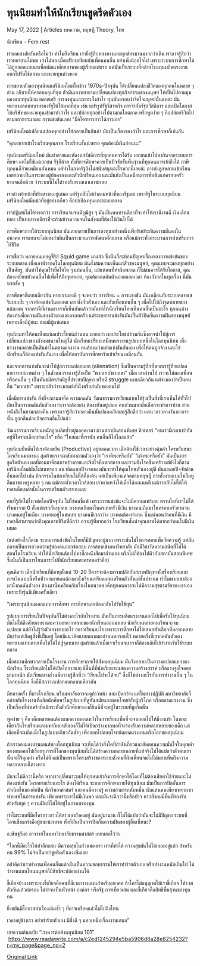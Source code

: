 # ทุนนิยมทำให้นักเรียนขูดรีดตัวเอง

May 17, 2022 | Articles บทความ, ทฤษฎี Theory, ไทย





นักเขียน – Fem rest

เราเคยสงสัยกันหรือไม่ว่า ทำไมยิ่งเรียน เรายิ่งรู้สึกหลงทางและทุกข์ทรมานมากกว่าเดิม เราอาจรู้สึกว่าเราพยายามไม่พอ เก่งไม่พอ เมื่อเปรียบเทียบกับเพื่อนคนอื่น อย่าเพิ่งน้อยใจไป เพราะระบบการศึกษาไม่ได้ถูกออกแบบมาเพื่อพัฒนาศักยภาพของผู้เรียนแต่แรก แต่มันเป็นระบบที่คล้ายโรงงานผลิตแรงงานออกไปรับใช้ตลาด และนายทุนต่างหาก

การขยายตัวของทุนนิยมเสรีนิยมใหม่ในช่วง 1970s-ปัจจุบัน ได้เปลี่ยนแปลงชีวิตของทุกคนในหลาย ๆ ด้าน อธิบายให้ครอบคลุมที่สุด ตัวมันเองพยายามเปลี่ยนแปลงทุกกิจกรรมของมนุษย์ ให้เป็นไปตามมุมมองแบบทุนนิยม ตลาดเสรี การลงทุนและการเก็งกำไร ทุนมันครอบงำจิตใจมนุษย์นั่นแหละ มันพยายามลดบทบาทของรัฐให้ได้มากที่สุด เช่น แปรรูปรัฐวิสาหกิจ การจำกัดรัฐสวัสดิการ และเปิดโอกาสให้บริษัทของนายทุนเข้ามาทำกำไร และปล่อยทุกอย่างไปตามกลไกตลาด หรือพูดง่าย ๆ คือปล่อยชีวิตไปตามยถากรรม และ การแข่งขันแบบ “มือใครยาวสาวได้สาวเอา”

เสรีนิยมใหม่เปลี่ยนแปลงทุกอย่างให้กลายเป็นสินค้า มันเป็นเรื่องของกำไร และการศึกษาก็เช่นกัน

“คุณอยากเข้าโรงเรียนคุณภาพ โรงเรียนชั้นนำหรอ คุณต้องมีเงินก่อนนะ”

ทุนนิยมเสรีนิยมใหม่ มันทำลายและตัดงบสวัสดิการที่ทุกคนควรได้รับ เอกชนเข้าไปหากินจากระบบการศึกษา แต่ไม่ใช่แค่เอกชน รัฐก็ด้วย ทั้งที่การศึกษาควรเป็นปัจจัยขั้นพื้นฐานที่ทุกคนควรเข้าถึงได้ ภาษีทุกคนก็จ่ายเหมือนกันหมด แต่ทำไมภาครัฐถึงไม่สนับสนุนอะไรพวกนี้เลยล่ะ การส่งลูกหลานเข้าเรียนเลยกลายเป็นภาระของผู้ปกครองและตัวนักเรียนเอง และมันยังเป็นเหมือนการซ้ำเติมแก่ครอบครัวยากจนอีกด้วย ว่าระบบนี้ไม่ได้รองรับพวกเขาเอาซะเลย 

เราต่างทำหน้าที่ประชาชนอยู่เสมอ แต่รัฐกลับไม่ทำตามหน้าที่ของรัฐเลย เพรารัฐในระบบทุนนิยมเสรีนิยมใหม่มีหน้าที่อยู่อย่างเดียว คือปกป้องทุนและระบบตลาด

เราปฏิเสธไม่ได้หรอกว่า การเรียนจบจนมีวุฒิสูง ๆ มันเป็นหนทางเดียวที่จะทำให้เรามีงานดี เงินเดือนเยอะ เป็นหนทางเดียวที่จะก้ามข้าวความจนในสังคมที่ต้องใช้เงินไปได้

การศึกษาภายใต้ระบบทุนนิยม มันเลยกลายเป็นการลงทุนอย่างหนึ่งเพื่อรับประกันความมั่นคงในอนาคต เราแทบจะไม่มองว่ามันเป็นกระบวนการพัฒนาศักยภาพ หรือแม้กระทั่งกระบวนการส่งเสริมการใช้ชีวิต

เราเชื่อว่า หลายคนเคยดูซีรีส์ Squid game มาแล้ว ซึ่งนั่นก็สะท้อนปัญหาเรื่องของการแข่งขันของระบบตลาด เพื่อเอาตัวรอดในโลกทุนนิยม มันสั่งสมความเห็นแก่ตัวของมนุษย์, คุณแทบจะมองทุกอย่างเป็นศัตรู, มันทำให้คุณไร้เยื่อใยใด ๆ แก่คนอื่น, แม้แต่คนที่ทำผิดพลาด ก็ไม่สมควรได้รับโอกาส, คุณต้องเหยียบหัวคนอื่นไปเพื่อให้ถึงจุดหมาย, คุณต้องกดดันตัวเองตลอดเวลา ต้องกังวลในทุกเรื่อง นี่มันนรกชัด ๆ

การศึกษาก็แบบเดียวกัน หากเรามองดี ๆ จะพบว่า การเรียน = การแข่งขัน มันเหมือนกับระบบตลาดเสรีแบบเป๊ะ ๆ เราต้องแข่งกันตลอดเวลา ทั้งกับตัวเอง และกับเพื่อนคนอื่น ๆ เพื่อไปให้ถึงจุดหมายของแต่ละคน จากกรณีที่ผ่านมา เราก็เห็นกันแล้วว่ามันทำให้นักเรียนไทยเห็นคนอื่นเป็นอะไร ทุกคนต่างต้องทำเพื่อความฝันของตัวเองและครอบครัว แต่ระบบการแข่งขันมันเป็นตัวปิดกั้นความฝันของมนุษย์ เพราะเมื่อมีผู้ชนะ ย่อมมีผู้แพ้เสมอ

ทุนนิยมทำให้คนเห็นแก่ผลประโยชน์ส่วนตน มากกว่า ผลประโยชน์ร่วมกันซึ่งอาจนำไปสู่การเปลี่ยนแปลงของสังคมขนานใหญ่ได้ นักเรียนเปรียบเสมือนแรงงานรูปแบบหนึ่งในโลกทุนนิยม เมื่อแรงงานกลายเป็นสินค้าในตลาดแรงงาน คนต้องแก่งแย่งแข่งขันกันเอง เพื่อให้ตนถูกจ้าง และใช่ นักเรียนก็ต้องแข่งขันกันเอง เพื่อให้สถาบันการศึกษารับเข้าเรียนเหมือนกัน

และจากการแข่งขันจะนำไปสู่สภาวะแปลกแยก (alienation) ซึ่งเป็นความรู้สึกที่พวกเรารู้สึกแปลกแยกจากสภาพต่าง ๆ ในสังคม เราอาจรู้สึกเป็น “พวกเรา/พวกเขา” เมื่อเวลาผ่านไป เราจะไม่มองเพื่อน หรือคนอื่น ๆ เป็นพันธมิตรสำคัญที่ประสบปัญหา หรือมี struggle แบบเดียวกัน แต่จะมองว่าเป็นคนอื่น “พวกเขา” เพราะกลัวว่าจะมาแย่งที่นั่งหรือลำดับของตนไป

เมื่อมีการแข่งขัน สิ่งที่จะตามมาคือ ความกดดัน วัฒนธรรมการเรียนแบบโต้รุ่งเป็นสิ่งที่เราเห็นได้ทั่วไป มันเป็นการกดดันกับตัวเองว่าเราจะต้องเก่ง ต้องขยันอยู่เสมอ คนส่วนมากมักเลือกจะทำการบ้าน อ่านหนังสือในยามกลางคืน เพราะเรารู้สึกว่ากลางคืนนั้นปลอดภัยและรู้สึกดีกว่า และเวลากลางวันของเรานั้น ถูกกลืนด้วยกิจกรรมอื่นไปแล้ว

วัฒนธรรมการเรียนหนักถูกผลิตซ้ำอยู่ตลอดเวลา ผ่านสถาบันสอนพิเศษ ติวเตอร์ “คนเรามีเวลาเท่ากัน อยู่ที่ใครจะเลือกทำอะไร” หรือ “ในขณะที่เราพัก คนอื่นก็ไปไกลแล้ว”

ทุนนิยมบีบคั้นให้เราต้องขยัน (Productive) อยู่ตลอดเวลา เด็กต้องใช้เวลาอย่างคุ้มค่า ใครขยันชนะ ใครเรียนมากชนะ สุดท้ายเราจะกลับมาถามตัวเองว่า “เราดีพอหรือยัง” “เก่งพอหรือยัง” มันเป็นการขูดรีดตัวเอง ผลที่ตามมาคือสภาพร่างกายและจิตใจที่แตกสลาย และรวมถึงโรคซึมเศร้า แต่ยังไงก็ตาม เสรีนิยมใหม่มันไม่สนหรอก แนวคิดแบบปัจเจกของมันจะทำให้คุณโทษตัวเองอยู่ดี มันละเลยปัจจัยด้านอื่นออกไป เช่น กิจกรรมในห้องเรียนไม่ได้ตื่นเต้น แต่เป็นเพียงแค่จดตามทฤษฎี การสั่งงานแบบไม่ลืมหูลืมตาของครูหลาย ๆ คน แม้กระทั่งเวลาใกล้สอบ เราคาดหวังให้เด็กได้คะแนนดี แต่เรากลับไม่ได้ให้เวลาเด็กเหล่านั้นในการเตรียมตัวเขาเองเลย

คนที่รู้สึกไม่ไหวต่อโลกปัจจุบัน ไม่ใช่คนขี้แพ้ เพราะการแข่งขันจะไม่มีความแฟร์เลย ตราบใดที่เราไม่ได้เริ่มมาจาก 0 ตั้งแต่แรกกันทุกคน บางคนเกิดมาในครอบครัวมีเงิน บางคนเกิดมาในครอบครัวยากจน บางคนอยู่ในเมือง บางคนอยู่ในชนบท บางคนมีเวลาว่าง บางคนต้องทำงาน ซึ่งแน่นอนว่าคนที่มีเงิน มีเวลาก็สามารถเข้าถึงคุณภาพชีวิตที่ดีกว่า ความรู้ที่มากกว่า โรงเรียนชั้นนำคุณภาพได้มากกว่าคนไม่มีเงินเสมอ

(แต่อย่างไรก็ตาม ระบบการแข่งขันในไทยก็มีปัญหาอยู่มาก เพราะมันไม่ใช่การสอบเพื่อวัดความรู้ แต่มันกลายเป็นการอวดความรู้ของคนออกข้อสอบ การสอบเข้ามหาวิทยาลัย มักมีวิชาวัดความถนัดที่ไม่ได้สอนในโรงเรียน ทำให้นักเรียนต้องไปหาซื้อหนังสือมาอ่านเอง หรือไม่ก็ต้องไปติวกับสถาบันสอนพิเศษ ซึ่งนั่นก็เป็นการโยนภาระไปที่นักเรียนและครอบครัวอีก)

คุณคิดว่า เด็กนักเรียนที่มีอายุตั้งแต่ 10-20 ปีควรจะต้องมาจมปลักกับสภาพปัญหาทั้งเรื่องเรียนและการเงินแบบนี้หรือป่าว หลายคนต้องมานั่งเรียนเครียดและเตรียมตัวตั้งแต่ชั้นประถม ทำไมพวกเขาต้องมานั่งกดดันตัวเอง ต้องมานั่งเครียดกับเรื่องในอนาคต เด็กทุกคนควรจะได้มีความสุขตามวัยของเขาเอง เพราะวัยรุ่นมีเพียงครั้งเดียว

“เพราะทุนนิยมออกแบบการศึกษา การศึกษาเลยต้องกลับไปรับใช้ทุน”

รูปแบบการเรียนในปัจจุบันก็ไม่ต่างอะไรกับโรงงาน มันเป็นการผลิตแรงงานออกไปเพื่อรับใช้ทุนนิยม มันไม่ได้ดึงศักยภาพ และความหลากหลายของนักเรียนออกมาเลย นักเรียนหลายคนเรียนจะจบ ม.ปลาย แต่ยังไม่รู้ว่าตัวเองชอบอะไร อยากเรียนอะไร เพราะการศึกษาไม่ได้เสนอตัวเลือกที่หลากหลาย มันทำแค่เชิดชูสิ่งที่เป็นอยู่ โดยมีแนวคิดแบบตลาดมากำหนดกรอบไว้ หลายครั้งที่เรากดดันตัวเอง พยายามแทบตายเพื่อให้ได้ไปสู่จุดหมาย สุดท้ายแล้วเมื่อเราเรียนจบ เราก็ต้องกลับไปทำงานรับใช้ระบบตลาด

เมื่อสถานศึกษากลายเป็นโรงงาน การศึกษาภายใต้สังคมทุนนิยม มันจึงกลายเป็นความแปลกแยกของนักเรียน โรงเรียนมักไม่ได้เปิดโอกาสและมีพื้นที่ที่นักเรียนจะแสดงความสร้างสรรค์ หรือแรงจูงใจออกมามากนัก นักเรียนบางส่วนมีความรู้สึกที่ว่า “เรียนไปจะได้จบ” ซึ่งก็ไม่ต่างอะไรกับการทำงานอื่น ๆ ในโลกทุนนิยม ซึ่งก็มีสภาวะแปลกแยกแบบเดียวกัน

มีหลายครั้ง ที่บางโรงเรียน หรือมหาลัยอาจจะดูก้าวหน้า และเปิดกว้าง แต่ในทางปฏิบัติ มหาวิทยาลัยก็คล้ายกับโรงงานที่ผลิตนักศึกษาในรูปแบบที่ดูทันสมัยและตอบโจทย์กับผู้บริโภค หรือตลาดแรงงาน ซึ่งเป็นเรื่องที่น่าเศร้าที่แม้กระทั่งตัวนักศึกษาเองก็ยินดีที่จะอยู่ในระบบที่ขูดรีดนั้น

พูดง่าย ๆ คือ เด็กหลายคนต้องแบกความคาดหวังในการเรียนเพื่อที่จะจบออกไปให้มีงานทำ ในขณะเดียวกันโรงเรียนและมหาวิทยาลัยเองก็ไม่ได้เปิดกว้างมากพอที่จะรองรับความหลากหลายของเด็ก แต่เลือกที่จะผลิตเด็กในรูปแบบเดียวกันซ้ำๆ เพื่อออกไปตอบโจทย์ตลาดแรงงานหรือโลกของทุนนิยม

ถ้าเราลองมองผ่านเลนส์ของโลกทุนนิยม จะเห็นได้ว่าสิ่งใดที่กำลังเกี่ยวและตัดตอนความมั่นใจในคุณค่าของตนออกไปเรื่อยๆ การที่โลกของทุนนิยมไม่ได้สร้างความหลากหลายที่แท้จริงไม่ได้แปลว่าตัวตนเรานั้นจะไร้คุณค่า หรือไม่ดี แต่เป็นเพราะโครงสร้างของระบบสังคมที่ผิดเพี้ยนจนไม่ได้มองเห็นถึงความหลากหลายนี้ต่างหาก

มันจะไม่ดีกว่านี้หรือ หากเราเปลี่ยนระบบให้ทุกคนเข้าถึงการศึกษาได้โดยที่ไม่ต้องเสียค่าใช้จ่ายและไม่ต้องแข่งขัน ใครอยากเรียนอะไร ต้องได้เรียน ระบบการศึกษาภายใต้ทุนนิยม มันเป็นการปิดกั้นการกำเนิดขึ้นของศิลปิน นักวิทยาศาสตร์ และคนมีความรู้ ความสามารถนับหมื่น นับแสนคนเพียงเพราะเขาพ่ายแพ้ในการแข่งขัน เพียงเพราะเขาไม่มีเงินพอ และมันจะดีกว่านี้หรือป่าว หากสังคมมีพื้นที่รองรับสำหรับทุก ๆ ความฝันที่ไม่ได้อยู่ในกรอบของทุน

ทำไมระบบที่มือใครยาวสาวได้สาวเอายังคงอยู่ มันอยู่มานาน ก็ไม่ได้แปลว่ามันจะไม่มีปัญหา ระบบที่ใครแข็งแกร่งคือผู้ชนะน่ะเหรอ ทั้งที่มันเป็นการปิดกั้นความฝันของผู้อื่นเนี่ยนะ?

อ.ษัษฐรัมย์ อาจารย์ในมหาวิทยาลัยธรรมศาสตร์ เคยบอกไว้ว่า

“โลกนี้มีอะไรให้ทำอีกเยอะ มีความสุขในส่วนของเรา เท่าที่ทำได้ ความสุขมันไม่ได้เยอะอยู่แล้ว สำหรับคน 99% ไม่จำเป็นอย่าขูดรีดตัวเองเพิ่มเลย

อย่าคิดว่าเราทำงานเพื่อคนอื่นแล้วมันเป็นความชอบธรรมให้เราทำร้ายตัวเอง หรือทำงานหนักเกินไป ไม่ว่างานแบบไหนมนุษย์ก็มีสิทธิจะปล่อยผ่านได้

ขี้เกียจบ้าง เพราะคนขี้เกียจคือคนที่มีเวลาวางแผนสำหรับอนาคต ถ้าใครไม่อนุญาตให้เราขี้เกียจ ให้รวมตัวกันแล้วต่อรอง ไม่ว่าจะเป็นหัวหน้า องค์กร หรือรัฐ การเที่ยวเล่น และขี้เกียจคือสิทธิพื้นฐานของทุกคน

ยิ่งขยันมีโอกาสทำเรื่องเดิมซ้ำ ๆ ที่อาจเครียดแล้วไม่ไปถึงไหน

เวลาอยู่ข้างเรา อย่าทำร้ายตัวเอง มีสิ่งดี ๆ นอกเหนือเรื่องงานเสมอ”

บทความต้นฉบับ “เราควรต่อต้านทุนนิยม 101”  https://www.readawrite.com/a/c2ed1245294e5ba5906d8a28e8254232?r=my_page&page_no=2



[Original Link](https://www.dindeng.com/student-capital/)
